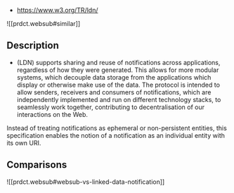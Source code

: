 
- https://www.w3.org/TR/ldn/

![[prdct.websub#similar]]

## Description

- (LDN) supports sharing and reuse of notifications across applications, regardless of how they were generated. This allows for more modular systems, which decouple data storage from the applications which display or otherwise make use of the data. The protocol is intended to allow senders, receivers and consumers of notifications, which are independently implemented and run on different technology stacks, to seamlessly work together, contributing to decentralisation of our interactions on the Web.

Instead of treating notifications as ephemeral or non-persistent entities, this specification enables the notion of a notification as an individual entity with its own URI.


## Comparisons

![[prdct.websub#websub-vs-linked-data-notification]]